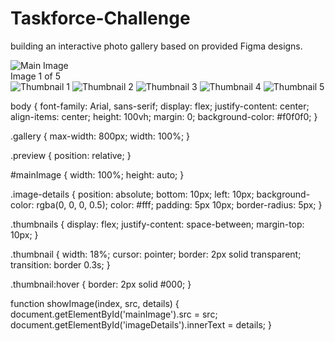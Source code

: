 # Taskforce-Challenge
building an interactive photo gallery based on provided Figma designs.

<!DOCTYPE html>
<html lang="en">
<head>
    <meta charset="UTF-8">
    <meta name="viewport" content="width=device-width, initial-scale=1.0">
    <title>Interactive Photo Gallery</title>
    <link rel="stylesheet" href="styles.css">
</head>
<body>
    <div class="gallery">
        <div class="preview">
            <img id="mainImage" src="https://picsum.photos/id/237/800/600" alt="Main Image">
            <div class="image-details" id="imageDetails">Image 1 of 5</div>
        </div>
        <div class="thumbnails">
            <img class="thumbnail" src="https://picsum.photos/id/237/200/150" alt="Thumbnail 1" onclick="showImage(1, 'https://picsum.photos/id/237/800/600', 'Image 1 of 5')">
            <img class="thumbnail" src="https://picsum.photos/id/238/200/150" alt="Thumbnail 2" onclick="showImage(2, 'https://picsum.photos/id/238/800/600', 'Image 2 of 5')">
            <img class="thumbnail" src="https://picsum.photos/id/239/200/150" alt="Thumbnail 3" onclick="showImage(3, 'https://picsum.photos/id/239/800/600', 'Image 3 of 5')">
            <img class="thumbnail" src="https://picsum.photos/id/240/200/150" alt="Thumbnail 4" onclick="showImage(4, 'https://picsum.photos/id/240/800/600', 'Image 4 of 5')">
            <img class="thumbnail" src="https://picsum.photos/id/241/200/150" alt="Thumbnail 5" onclick="showImage(5, 'https://picsum.photos/id/241/800/600', 'Image 5 of 5')">
        </div>
    </div>
    <script src="scripts.js"></script>
</body>
</html>

body {
    font-family: Arial, sans-serif;
    display: flex;
    justify-content: center;
    align-items: center;
    height: 100vh;
    margin: 0;
    background-color: #f0f0f0;
}

.gallery {
    max-width: 800px;
    width: 100%;
}

.preview {
    position: relative;
}

#mainImage {
    width: 100%;
    height: auto;
}

.image-details {
    position: absolute;
    bottom: 10px;
    left: 10px;
    background-color: rgba(0, 0, 0, 0.5);
    color: #fff;
    padding: 5px 10px;
    border-radius: 5px;
}

.thumbnails {
    display: flex;
    justify-content: space-between;
    margin-top: 10px;
}

.thumbnail {
    width: 18%;
    cursor: pointer;
    border: 2px solid transparent;
    transition: border 0.3s;
}

.thumbnail:hover {
    border: 2px solid #000;
}

function showImage(index, src, details) {
    document.getElementById('mainImage').src = src;
    document.getElementById('imageDetails').innerText = details;
}
